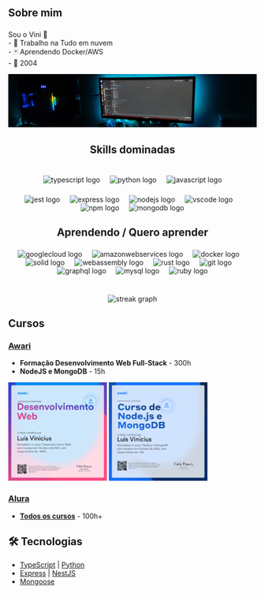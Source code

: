 <h2 align="left">Sobre mim</h2>

###
<div align="center" >
<p align="left">Sou o Vini 🙂<br>- 🔭 Trabalho na Tudo em nuvem<br>- 🃏 Aprendendo Docker/AWS<br>- 💫 2004</p>
<img src="./docs/monitor.png">
</div>

###
<h2 align="center">Skills dominadas</h2>

###

<br clear="both">

<div align="center">
  <img src="https://cdn.jsdelivr.net/gh/devicons/devicon/icons/typescript/typescript-original.svg" height="40" alt="typescript logo"  />
  <img width="12" />
  <img src="https://cdn.jsdelivr.net/gh/devicons/devicon/icons/python/python-original.svg" height="40" alt="python logo"  />
  <img width="12" />
  <img src="https://skillicons.dev/icons?i=js" height="40" alt="javascript logo"  />
</div>

###

<div align="center">
  <img src="https://cdn.jsdelivr.net/gh/devicons/devicon/icons/jest/jest-plain.svg" height="25" alt="jest logo"  />
  <img width="12" />
  <img src="https://cdn.jsdelivr.net/gh/devicons/devicon/icons/express/express-original.svg" height="25" alt="express logo"  />
  <img width="12" />
  <img src="https://cdn.jsdelivr.net/gh/devicons/devicon/icons/nodejs/nodejs-original.svg" height="25" alt="nodejs logo"  />
  <img width="12" />
  <img src="https://cdn.jsdelivr.net/gh/devicons/devicon/icons/vscode/vscode-original.svg" height="25" alt="vscode logo"  />
  <img width="12" />
  <img src="https://cdn.jsdelivr.net/gh/devicons/devicon/icons/npm/npm-original-wordmark.svg" height="25" alt="npm logo"  />
  <img width="12" />
  <img src="https://img.shields.io/badge/MongoDB-47A248?logo=mongodb&logoColor=white&style=for-the-badge" height="25" alt="mongodb logo"  />
</div>

###

<h2 align="center">Aprendendo / Quero aprender</h2>

###

<div align="center">
  <img src="https://cdn.jsdelivr.net/gh/devicons/devicon/icons/googlecloud/googlecloud-original.svg" height="35" alt="googlecloud logo"  />
  <img width="12" />
  <img src="https://skillicons.dev/icons?i=aws" height="35" alt="amazonwebservices logo"  />
  <img width="12" />
  <img src="https://cdn.jsdelivr.net/gh/devicons/devicon/icons/docker/docker-original.svg" height="35" alt="docker logo"  />
  <img width="12" />
  <img src="https://skillicons.dev/icons?i=solidjs" height="35" alt="solid logo"  />
  <img width="12" />
  <img src="https://skillicons.dev/icons?i=wasm" height="35" alt="webassembly logo"  />
  <img width="12" />
  <img src="https://skillicons.dev/icons?i=rust" height="35" alt="rust logo"  />
  <img width="12" />
  <img src="https://cdn.jsdelivr.net/gh/devicons/devicon/icons/git/git-original.svg" height="35" alt="git logo"  />
  <img width="12" />
  <img src="https://cdn.simpleicons.org/graphql/E10098" height="35" alt="graphql logo"  />
  <img width="12" />
  <img src="https://cdn.simpleicons.org/mysql/4479A1" height="35" alt="mysql logo"  />
  <img width="12" />
  <img src="https://cdn.jsdelivr.net/gh/devicons/devicon/icons/ruby/ruby-original.svg" height="35" alt="ruby logo"  />
</div>

###

<br clear="both">

<div align="center">
  <img src="https://streak-stats.demolab.com?user=luisviniciuslv&locale=pt-br&mode=weekly&theme=gotham&hide_border=true&border_radius=5&order=3" height="150" alt="streak graph"  />
</div>

###

<h2 align="left">Cursos</h2>

###

### [Awari](https://awari.com.br/)

- **Formação Desenvolvimento Web Full-Stack** - 300h
- **NodeJS e MongoDB** - 15h

<img src="./docs/DesenvolvimentoWeb.png" width="200" height="200"> <img src="./docs/NodeJsEMongoDB.png" width="200" height="200">

### [Alura](https://www.alura.com.br/)
- **[Todos os cursos](https://cursos.alura.com.br/user/viinilv/fullCertificate/f17131528e29919dbe94b46312e40b8f)** - 100h+

## 🛠️ Tecnologias 
- [TypeScript](https://www.typescriptlang.org/) | [Python](https://www.python.org/)
- [Express](https://expressjs.com/pt-br/) | [NestJS](https://nestjs.com/)
- [Mongoose](https://mongoosejs.com/)
